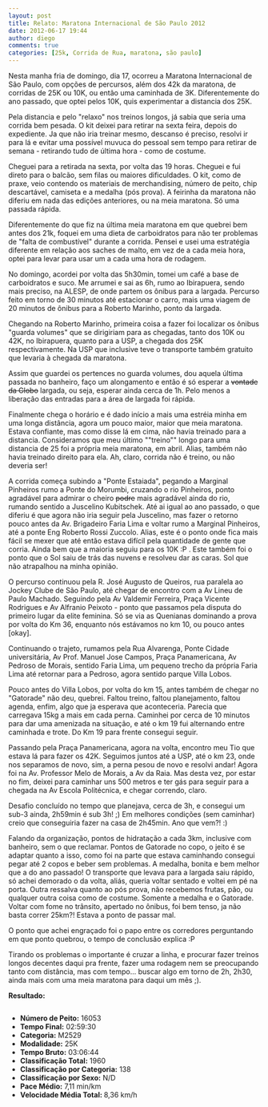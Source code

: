 ```yaml
---
layout: post
title: Relato: Maratona Internacional de São Paulo 2012
date: 2012-06-17 19:44
author: diego
comments: true
categories: [25k, Corrida de Rua, maratona, são paulo]
---
```

Nesta manha fria de domingo, dia 17, ocorreu a Maratona Internacional de São Paulo, com opções de percursos, além dos 42k da maratona, de corridas de 25K ou 10K, ou então uma caminhada de 3K. Diferentemente do ano passado, que optei pelos 10K, quis experimentar a distancia dos 25K.

Pela distancia e pelo "relaxo" nos treinos longos, já sabia que seria uma corrida bem pesada. O kit deixei para retirar na sexta feira, depois do expediente. Ja que não iria treinar mesmo, descanso é preciso, resolvi ir para lá e evitar uma possível muvuca do pessoal sem tempo para retirar de semana - retirando tudo de última hora - como de costume. 

Cheguei para a retirada na sexta, por volta das 19 horas. Cheguei e fui direto para o balcão, sem filas ou maiores dificuldades. O kit, como de praxe, veio contendo os materiais de merchandising, número de peito, chip descartável, camiseta e a medalha (pós prova). A feirinha da maratona não diferiu em nada das edições anteriores, ou na meia maratona. Só uma passada rápida.

Diferentemente do que fiz na última meia maratona em que quebrei bem antes dos 21k, foquei em uma dieta de carboidratos para não ter problemas de "falta de combustível" durante a corrida. Pensei e usei uma estratégia diferente em relação aos saches de malto, em vez de a cada meia hora, optei para levar para usar um a cada uma hora de rodagem.

No domingo, acordei por volta das 5h30min, tomei um café a base de carboidratos e suco. Me arrumei e sai as 6h, rumo ao Ibirapuera, sendo mais preciso, na ALESP, de onde partem os ônibus para a largada. Percurso feito em torno de 30 minutos até estacionar o carro, mais uma viagem de 20 minutos de ônibus para a Roberto Marinho, ponto da largada.

Chegando na Roberto Marinho, primeira coisa a fazer foi localizar os ônibus "guarda volumes" que se dirigiriam para as chegadas, tanto dos 10K ou 42K, no Ibirapuera, quanto para a USP, a chegada dos 25K respectivamente. Na USP que inclusive teve o transporte também gratuito que levaria à chegada da maratona.

Assim que guardei os pertences no guarda volumes, dou aquela última passada no banheiro, faço um alongamento e então é só esperar a <del datetime="2012-06-17T22:48:59+00:00">vontade da Globo</del> largada, ou seja, esperar ainda cerca de 1h. Pelo menos a liberação das entradas para a área de largada foi rápida.

Finalmente chega o horário e é dado início a mais uma estréia minha em uma longa distância, agora um pouco maior, maior que meia maratona. Estava confiante, mas como disse lá em cima, não havia treinado para a distancia. Consideramos que meu último ""treino"" longo para uma distancia de 25 foi a própria meia maratona, em abril. Alias, também não havia treinado direito para ela. Ah, claro, corrida não é treino, ou não deveria ser!

A corrida começa subindo a "Ponte Estaiada", pegando a Marginal Pinheiros rumo a Ponte do Morumbi, cruzando o rio Pinheiros, ponto agradável para admirar o cheiro <del datetime="2012-06-17T23:05:24+00:00">podre</del> mais agradável ainda do rio, rumando sentido a Juscelino Kubitschek. Até ai igual ao ano passado, o que diferiu é que agora não iria seguir pela Juscelino, mas fazer o retorno pouco antes da Av. Brigadeiro Faria Lima e voltar rumo a Marginal Pinheiros, até a ponte Eng Roberto Rossi Zuccolo. Alias, este é o ponto onde fica mais fácil se mexer que até então estava difícil pela quantidade de gente que corria. Ainda bem que a maioria seguiu para os 10K :P . Este também foi o ponto que o Sol saiu de trás das nuvens e resolveu dar as caras. Sol que não atrapalhou na minha opinião.

O percurso continuou pela R. José Augusto de Queiros, rua paralela ao Jockey Clube de São Paulo, até chegar de encontro com a Av Lineu de Paulo Machado. Seguindo pela Av Valdemir Ferreira, Praça Vicente Rodrigues e Av Alfranio Peixoto - ponto que passamos pela disputa do primeiro lugar da elite feminina. Só se via as Quenianas dominando a prova por volta do Km 36, enquanto nós estávamos no km 10, ou pouco antes [okay].

Continuando o trajeto, rumamos pela Rua Alvarenga, Ponte Cidade universitária, Av Prof. Manuel Jose Campos, Praça Panamericana, Av Pedroso de Morais, sentido Faria Lima, um pequeno trecho da própria Faria Lima até retornar para a Pedroso, agora sentido parque Villa Lobos.

Pouco antes do Villa Lobos, por volta do km 15, antes também de chegar no "Gatorade" não deu, quebrei. Faltou treino, faltou planejamento, faltou agenda, enfim, algo que ja esperava que aconteceria. Parecia que carregava 15kg a mais em cada perna. Caminhei por cerca de 10 minutos para dar uma amenizada na situação, e até o km 19 fui alternando entre caminhada e trote. Do Km 19 para frente consegui seguir.

Passando pela Praça Panamericana, agora na volta, encontro meu Tio que estava lá para fazer os 42K. Seguimos juntos até a USP, até o km 23, onde nos separamos de novo, sim, a perna pesou de novo e resolvi andar! Agora foi na Av. Professor Melo de Morais, a Av da Raia. Mas desta vez, por estar no fim, deixei para caminhar uns 500 metros e ter gás para seguir para a chegada na Av Escola Politécnica, e chegar correndo, claro.

Desafio concluído no tempo que planejava, cerca de 3h, e consegui um sub-3 ainda, 2h59min é sub 3h! ;) Em melhores condições (sem caminhar) creio que conseguiria fazer na casa de 2h45min. Ano que vem?! :)

Falando da organização, pontos de hidratação a cada 3km, inclusive com banheiro, sem o que reclamar. Pontos de Gatorade no copo, o jeito é se adaptar quanto a isso, como foi na parte que estava caminhando consegui pegar até 2 copos e beber sem problemas. A medalha, bonita e bem melhor que a do ano passado! O transporte que levava para a largada saiu rápido, só achei demorado o da volta, aliás, queria voltar sentado e voltei em pé na porta. Outra ressalva quanto ao pós prova, não recebemos frutas, pão, ou qualquer outra coisa como de costume. Somente a medalha e o Gatorade. Voltar com fome no trânsito, apertado no ônibus, foi bem tenso, ja não basta correr 25km?! Estava a ponto de passar mal.

O ponto que achei engraçado foi o papo entre os corredores perguntando em que ponto quebrou, o tempo de conclusão explica :P

Tirando os problemas o importante é cruzar a linha, e procurar fazer treinos longos decentes daqui pra frente, fazer uma rodagem nem se preocupando tanto com distância, mas com tempo... buscar algo em torno de 2h, 2h30, ainda mais com uma meia maratona para daqui um mês ;).


<strong>Resultado:</strong>
<div class="moldura"><a class="lightbox cboxElement" href="http://www.diegoronan.com.br/diegoronan/wp-content/uploads/2012/06/maratona2012_25_big.jpg"><img src="http://www.diegoronan.com.br/diegoronan/wp-content/uploads/2012/06/maratona2012_25.jpg" alt="" /></a></div>
<ul>
	<li><strong>Número de Peito:</strong> 16053</li>
	<li><strong>Tempo Final:</strong> 02:59:30</li>
	<li><strong>Categoria:</strong> M2529</li>
	<li><strong>Modalidade:</strong> 25K</li>
	<li><strong>Tempo Bruto:</strong> 03:06:44</li>
	<li><strong>Classificação Total:</strong> 1960</li>
	<li><strong>Classificação por Categoria:</strong> 138</li>
	<li><strong>Classificação por Sexo:</strong> N/D</li>
	<li><strong>Pace Médio:</strong> 7,11 min/km</li>
	<li><strong>Velocidade Média Total: </strong>8,36 km/h</li>
</ul>
&nbsp;

&nbsp;
